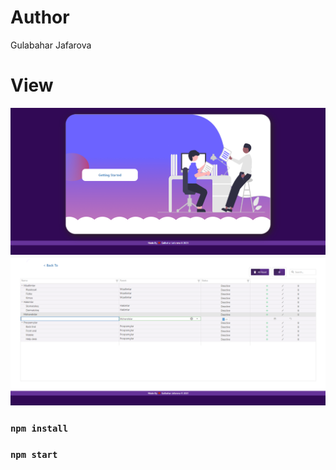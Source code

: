 # Author

Gulabahar Jafarova

# View

<img src="https://github.com/jafarovagulbahar/UsersTable_CRUD/blob/master/src/assets/image/front.png" alt="Home" />
<img src="https://github.com/jafarovagulbahar/UsersTable_CRUD/blob/master/src/assets/image/crud.png" alt="Table" />

### `npm install`

### `npm start`


